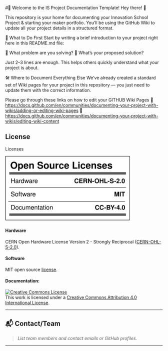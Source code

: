 #📘 Welcome to the IS Project Documentation Template!
Hey there! 👋

This repository is your home for documenting your Innovation School Project & starting your maker portfolio.
You’ll be using the GitHub Wiki to update all your project details in a structured format.

🧠 What to Do First
Start by writing a brief introduction to your project right here in this README.md file:

🔹 What problem are you solving?
🔹 What’s your proposed solution?

Just 2–3 lines are enough. This helps others quickly understand what your project is about.

🛠 Where to Document Everything Else
We’ve already created a standard set of Wiki pages for your project in this repository — you just need to update them with the correct information.

Please go through these links on how to edit your GITHUB Wiki Pages
🔹 https://docs.github.com/en/communities/documenting-your-project-with-wikis/adding-or-editing-wiki-pages
🔹 https://docs.github.com/en/communities/documenting-your-project-with-wikis/editing-wiki-content

## License

Licenses

<a href="LICENSE.md"><img src="Images\Licenses_facts.svg" width="400" alt="Open Source Licenses Facts"/></a>

#### Hardware
CERN Open Hardware License Version 2 - Strongly Reciprocal ([CERN-OHL-S-2.0](https://spdx.org/licenses/CERN-OHL-S-2.0.html)).

#### Software
MIT open source [license](http://opensource.org/licenses/MIT).

#### Documentation:
<a rel="license" href="http://creativecommons.org/licenses/by/4.0/"><img alt="Creative Commons License" style="border-width:0" src="https://i.creativecommons.org/l/by/4.0/88x31.png" /></a><br />This work is licensed under a <a rel="license" href="http://creativecommons.org/licenses/by/4.0/">Creative Commons Attribution 4.0 International License</a>.

---

## 📬 Contact/Team

> _List team members and contact emails or GitHub profiles._

---
